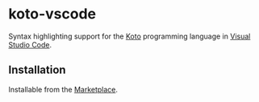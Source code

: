 # koto-vscode

Syntax highlighting support for the [Koto](https://github.com/koto-lang/koto)
programming language in [Visual Studio Code](https://code.visualstudio.com).

## Installation

Installable from the [Marketplace](https://marketplace.visualstudio.com/items?itemName=koto-lang.koto).
